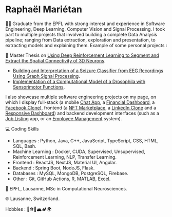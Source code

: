 <h1>Raphaël Mariétan</h1>

:student: Graduate from the EPFL with strong interest and experience in Software Engineering, Deep Learning, Computer Vision and Signal Processing. I took part to multiple projects that involved building a complete Data Analysis pipeline; ranging from Data extraction, exploration and presentation, to extracting models and explaining them. Example of some personal projects : 

:page_facing_up: Master Thesis on <a href='https://github.com/Rmarieta/3DNeuronDeepReinfLearning'>Using Deep Reinforcement Learning to Segment and Extract the Spatial Connectivity of 3D Neurons</a>. 
- <a href='https://github.com/Rmarieta/LTS4'>Building and Interpretation of a Seizure Classifier from EEG Recordings Using Graph Signal Processing</a>.
- <a href='https://github.com/Rmarieta/NeuroDrosophila'>Implementation of a Computational Model of a Drosophila with Sensorimotor Functions</a>.

I also showcase multiple software engineering projects on my page, on which I display full-stack \(a mobile <a href="https://github.com/Rmarieta/ChatAppReactNative">Chat App</a>, a <a href='https://github.com/Rmarieta/FullStackDashboard'>Financial Dashboard</a>, a <a href="https://github.com/Rmarieta/FacebookCloneReactSpring">Facebook Clone</a>\), frontend \(a <a href='https://github.com/Rmarieta/NFTMarketPlace'>NFT Marketplace</a>, a <a href='https://github.com/Rmarieta/linkedin'>LinkedIn Clone</a> and a <a href='https://github.com/Rmarieta/ReactDashboard'>Responsive Dashboard</a>\) and backend development interfaces \(such as a <a href='https://github.com/Rmarieta/JobListingSpringReact'>Job Listing</a> app, or an <a href='https://github.com/Rmarieta/EmployeeAngularSpring'>Employee Management</a> system\).

💻 Coding Skills
- Languages : Python, Java, C++, JavaScript, TypeScript, CSS, HTML, SQL, Bash.
- Machine Learning : Docker, CUDA, Supervised, Unsupervised, Reinforcement Learning, NLP, Transfer Learning.
- Frontend : ReactJS, NextJS, Material UI, Angular.
- Backend : Spring Boot, NodeJS, Flask.
- Databases : MySQL, MongoDB, PostgreSQL, Firebase.
- Other : Git, GitHub Actions, R, MATLAB, Excel.

:scroll: EPFL, Lausanne, MSc in Computational Neurosciences.

:globe_with_meridians: Lausanne, Switzerland.

Hobbies : 🏃:soccer::tennis::mountain_snow::camping::earth_africa:

